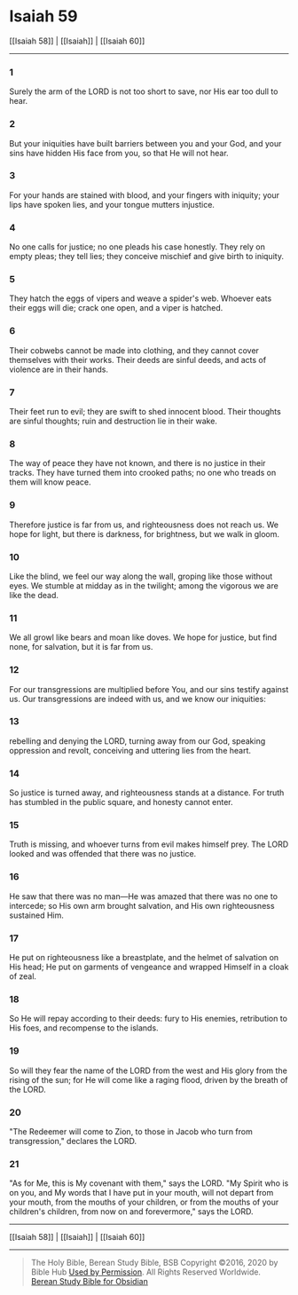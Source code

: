 # Isaiah 59

[[Isaiah 58]] | [[Isaiah]] | [[Isaiah 60]]

---

### 1
Surely the arm of the LORD is not too short to save, nor His ear too dull to hear.

### 2
But your iniquities have built barriers between you and your God, and your sins have hidden His face from you, so that He will not hear.

### 3
For your hands are stained with blood, and your fingers with iniquity; your lips have spoken lies, and your tongue mutters injustice.

### 4
No one calls for justice; no one pleads his case honestly. They rely on empty pleas; they tell lies; they conceive mischief and give birth to iniquity.

### 5
They hatch the eggs of vipers and weave a spider's web. Whoever eats their eggs will die; crack one open, and a viper is hatched.

### 6
Their cobwebs cannot be made into clothing, and they cannot cover themselves with their works. Their deeds are sinful deeds, and acts of violence are in their hands.

### 7
Their feet run to evil; they are swift to shed innocent blood. Their thoughts are sinful thoughts; ruin and destruction lie in their wake.

### 8
The way of peace they have not known, and there is no justice in their tracks. They have turned them into crooked paths; no one who treads on them will know peace.

### 9
Therefore justice is far from us, and righteousness does not reach us. We hope for light, but there is darkness, for brightness, but we walk in gloom.

### 10
Like the blind, we feel our way along the wall, groping like those without eyes. We stumble at midday as in the twilight; among the vigorous we are like the dead.

### 11
We all growl like bears and moan like doves. We hope for justice, but find none, for salvation, but it is far from us.

### 12
For our transgressions are multiplied before You, and our sins testify against us. Our transgressions are indeed with us, and we know our iniquities:

### 13
rebelling and denying the LORD, turning away from our God, speaking oppression and revolt, conceiving and uttering lies from the heart.

### 14
So justice is turned away, and righteousness stands at a distance. For truth has stumbled in the public square, and honesty cannot enter.

### 15
Truth is missing, and whoever turns from evil makes himself prey. The LORD looked and was offended that there was no justice.

### 16
He saw that there was no man—He was amazed that there was no one to intercede; so His own arm brought salvation, and His own righteousness sustained Him.

### 17
He put on righteousness like a breastplate, and the helmet of salvation on His head; He put on garments of vengeance and wrapped Himself in a cloak of zeal.

### 18
So He will repay according to their deeds: fury to His enemies, retribution to His foes, and recompense to the islands.

### 19
So will they fear the name of the LORD from the west and His glory from the rising of the sun; for He will come like a raging flood, driven by the breath of the LORD.

### 20
"The Redeemer will come to Zion, to those in Jacob who turn from transgression," declares the LORD.

### 21
"As for Me, this is My covenant with them," says the LORD. "My Spirit who is on you, and My words that I have put in your mouth, will not depart from your mouth, from the mouths of your children, or from the mouths of your children's children, from now on and forevermore," says the LORD.

---

[[Isaiah 58]] | [[Isaiah]] | [[Isaiah 60]]

---

> The Holy Bible, Berean Study Bible, BSB
> Copyright &copy;2016, 2020 by Bible Hub
> [Used by Permission](https://berean.bible/terms.htm). All Rights Reserved Worldwide.
> [Berean Study Bible for Obsidian](https://github.com/gapmiss/berean-study-bible-for-obsidian)</small>

